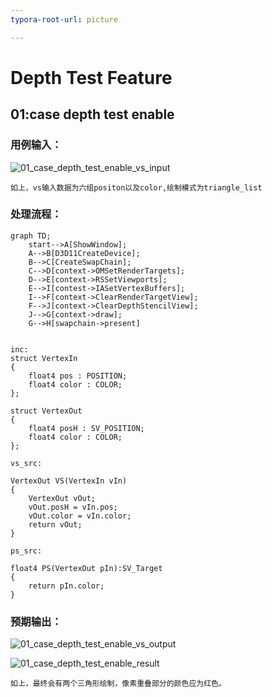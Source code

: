 ```yaml
---
typora-root-url: picture

---
```


# Depth Test Feature

## 01:case depth test enable

### 用例输入：

![01_case_depth_test_enable_vs_input](/01_case_depth_test_enable_vs_input.png)

```
如上，vs输入数据为六组positon以及color,绘制模式为triangle_list
```



### 处理流程：

```mermaid
graph TD;
	start-->A[ShowWindow];
	A-->B[D3D11CreateDevice];
	B-->C[CreateSwapChain];
	C-->D[context->OMSetRenderTargets];
	D-->E[context->RSSetViewports];
	E-->I[contest->IASetVertexBuffers];
	I-->F[context->ClearRenderTargetView];
	F-->J[context->ClearDepthStencilView];
	J-->G[context->draw];
	G-->H[swapchain->present]
	
```



```hlsl
inc:
struct VertexIn
{
    float4 pos : POSITION;
    float4 color : COLOR;    
};

struct VertexOut
{
    float4 posH : SV_POSITION;
    float4 color : COLOR;
};
```

```hlsl
vs_src:

VertexOut VS(VertexIn vIn)
{
    VertexOut vOut;
    vOut.posH = vIn.pos;
    vOut.color = vIn.color;
    return vOut;
}
```

```hlsl
ps_src:

float4 PS(VertexOut pIn):SV_Target
{    
    return pIn.color;
}
```



### 预期输出：

![01_case_depth_test_enable_vs_output](/01_case_depth_test_enable_vs_output.png)



![01_case_depth_test_enable_result](/01_case_depth_test_enable_result.png)





```
如上，最终会有两个三角形绘制，像素重叠部分的颜色应为红色。
```

